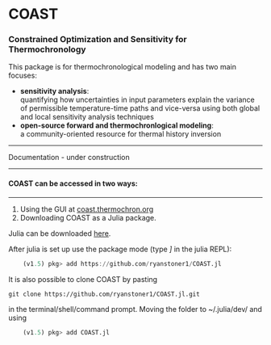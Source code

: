 # COAST
### Constrained Optimization and Sensitivity for Thermochronology

This package is for thermochronological modeling and has two main focuses: 

- **sensitivity analysis**:  
quantifying how uncertainties in input parameters explain the variance of permissible temperature-time paths and vice-versa using both global and local sensitivity analysis techniques
- **open-source forward and thermochronlogical modeling**:  
a community-oriented resource for thermal history inversion
---

Documentation - under construction

---
#### **COAST** can be accessed in two ways:
---
1. Using the GUI at [coast.thermochron.org](https://coast.thermochron.org "COAST")
2. Downloading COAST as a Julia package.  

Julia can be downloaded [here](https://julialang.org/downloads/ "available for Mac, Linux, Windows").  

After julia is set up use the package mode (type *]* in the julia REPL):
```julia
    (v1.5) pkg> add https://github.com/ryanstoner1/COAST.jl
```  

It is also possible to clone COAST by pasting
```shell
git clone https://github.com/ryanstoner1/COAST.jl.git
```
in the terminal/shell/command prompt. Moving the folder to ~/.julia/dev/ and using
```julia
    (v1.5) pkg> add COAST.jl
```
